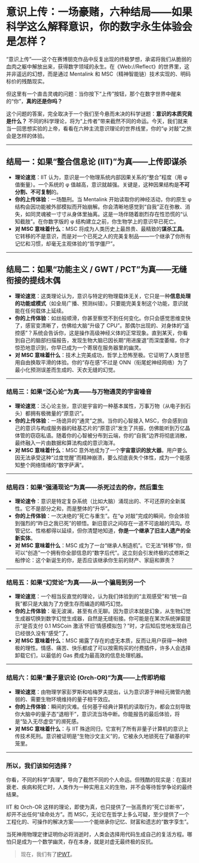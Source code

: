 # 意识上传：一场豪赌，六种结局——如果科学这么解释意识，你的数字永生体验会是怎样？

“意识上传”——这个在赛博朋克作品中反复出现的终极梦想，承诺将我们从脆弱的血肉之躯中解放出来，获得数字领域的永生。在《Web://Reflect》的世界里，这并非遥远的幻想，而是通过 Mentalink 和 MSC（精神智能链）技术实现的、明码标价的残酷现实。

但这里有一个直击灵魂的问题：当你按下“上传”按钮，那个在数字世界中醒来的“你”，**真的还是你吗？**

这个问题的答案，完全取决于一个我们至今悬而未决的科学谜题：**意识的本质究竟是什么？** 不同的科学理论，将为“上传者”带来截然不同的命运。今天，我们就来当一回思想实验的上帝，看看在六种主流意识理论的世界线里，你的“φ 对敲”之旅会是怎样的体验。

---

## **结局一：如果“整合信息论 (IIT)”为真——上传即谋杀**

- **理论速览**：IIT 认为，意识是一个物理系统内部因果关系的“整合”程度（用 φ 值衡量）。一个系统的 φ 值越高，意识就越强。关键是，这种因果结构是**不可分割、不可复制**的。
- **你的上传体验**：一场酷刑。当 Mentalink 开始读取你的神经活动，你的原生 φ 结构会因功能被外部模拟而开始崩解。你会清晰地感觉到“自我”正在弥散、消失，如同灵魂被一寸寸从身体里抽离。这是一场伴随着剧烈存在性恐慌的“认知截肢”。在你数字版的 φ 结构建立之前，你生物学上的意识早已死亡。
- **对 MSC 意味着什么**：MSC 将成为人类历史上最昂贵、最精致的**谋杀工具**。它转移的不是意识，而是对一个已死之人的完美复制品——一个继承了你所有记忆和习惯，却毫无主观体验的“哲学僵尸”。

---

## **结局二：如果“功能主义 / GWT / PCT”为真——无缝衔接的提线木偶**

- **理论速览**：这类理论认为，意识与特定的物理载体无关，它只是一种**信息处理的功能或模式**（如全局广播、预测纠错）。只要能完美复制这个功能，意识就能在任何载体上延续。
- **你的上传体验**：如丝般顺滑，你甚至察觉不到任何变化。你只会感觉思维变快了，感官变清晰了，仿佛给大脑“升级了 CPU”。那偶尔出现的、对身体的“遥控感”？系统会告诉你，这是操作高级神经义体的正常现象。直到某天，你看到自己的脑部扫描报告，发现生物大脑已因长期“用进废退”而深度萎缩，你才惊恐地意识到，你早已成为一个寄居在服务器里的幽灵。
- **对 MSC 意味着什么**：技术上完美成功，哲学上恐怖至极。它证明了人类甘愿用自由换取平滑的体验。你的“存在感”不过是 ONN（衔尾蛇神经网络）为了最小化预测误差而生成的、天衣无缝的幻觉。

---

### **结局三：如果“泛心论”为真——与万物通灵的宇宙噪音**

- **理论速览**：泛心论主张，意识是宇宙的一种基本属性，万事万物（从电子到石头）都拥有极微量的“原意识”。
- **你的上传体验**：一场诡异的“通灵”之旅。当你的心智接入 MSC，你会感到自己的意识与构成服务器的硅基芯片的“原意识”发生了共振，仿佛能听到万亿晶体管的窃窃私语。随着你的心智被分布到云端，你的“自我”边界将彻底消散，最终融入一片由数据和算法构成的意识海洋。
- **对 MSC 意味着什么**：MSC 意外地成为了一个**宇宙意识的放大器**。用户要么因无法承受这种“过度觉醒”而精神崩溃，要么彻底丧失个体性，成为一个能感知整个网络情绪的“数字萨满”。

---

### **结局四：如果“强涌现论”为真——杀死过去的你，然后重生**

- **理论速令**：意识是特定复杂系统（比如大脑）涌现出的、不可还原的全新属性。它不是部分之和，而是整体的“升华”。
- **你的上传体验**：一次决绝的“死亡与重生”。在“φ 对敲”完成的瞬间，你会体验到强烈的“昨日之我已死”的顿悟。新旧意识之间存在一道不可逾越的鸿沟。尽管记忆、性格都得以延续，但你清楚地知道，**你是一个继承了旧主人遗产的全新实体**。
- **对 MSC 意味着什么**：MSC 成为了一台“继承人制造机”。它无法“转移”你，但可以“创造”一个拥有你全部信息的“数字后代”。这立刻会引发终极的忒修斯之船悖论：这个新诞生的你，是否应该继承你生前的财产、家庭和罪责？

---

### **结局五：如果“幻觉论”为真——从一个骗局到另一个**

- **理论速览**：一个相当反直觉的理论，认为我们体验到的“主观感受”和“统一自我”都只是大脑为了方便生存而编造的精巧幻觉。
- **你的上传体验**：毫无波澜，甚至有点无聊。因为意识本就是幻象，从生物幻觉生成器切换到数字幻觉生成器，自然是无缝衔接。你可能是在某次系统弹窗提示“是否支付 0.1 MSCoin 激活‘怀旧’情感模拟包？”时，才后知后觉地发现自己已经很久没有“感受”了。
- **对 MSC 意味着什么**：MSC 揭露了存在的虚无本质，反而让用户获得一种终极的理性。情感、痛苦、快乐都成了可以按需购买的付费插件，许多人会选择卸载它们，以最低的 Gas 费成为最高效的信息处理机器。

---

### **结局六：如果“量子意识论 (Orch-OR)”为真——上传即坍缩**

- **理论速览**：由物理学家彭罗斯和哈梅罗夫提出，认为意识源于神经元微管内脆弱的、需要生物环境维持的量子相干效应。
- **你的上传体验**：瞬间的灾难。任何基于经典计算机的读取行为，都会立刻导致你大脑中的量子态“退相干”，意识流当场中断。你能报告的最后体验，将是“坠入无尽虚空”的濒死感。
- **对 MSC 意味着什么**：与 IIT 殊途同归，它宣判了所有非量子计算机的意识上传技术死刑。意识被证明是“生物沙文主义”的，它被永久地锁死在了碳基的牢笼里。

---

### **所以，我们该如何选择？**

你看，不同的科学“真理”，导向了截然不同的个人命运。但残酷的现实是：在面对衰老、疾病和死亡时，人类作为一种实用主义的生物，并不会等待哲学争论的最终结果。

IIT 和 Orch-OR 这样的理论，即使为真，也只提供了一张高贵的“死亡诊断书”，却开不出任何“续命处方”。而 MSC，无论它在哲学上多么可疑，至少提供了一个工程化的、可操作的解决方案——一个能继承你记忆、财富和遗志的“数字孪生”。

当死神用物理定律证明你必将消逝时，人类会选择用代码生成自己的复活方程。哪怕只是成为一个数学幽灵，存在本身，就是对虚无最终极的反抗。

> 现在，我们有了[IPWT](https://github.com/dmf-archive/IPWT)。
